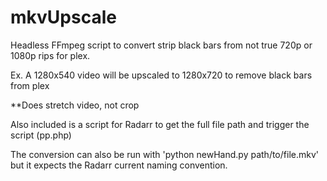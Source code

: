 # mkvUpscale


Headless FFmpeg script to convert strip black bars from not true 720p or 1080p rips for plex.

Ex. A 1280x540 video will be upscaled to 1280x720 to remove black bars from plex

**Does stretch video, not crop

Also included is a script for Radarr to get the full file path and trigger the script (pp.php)

The conversion can also be run with 'python newHand.py path/to/file.mkv' but it expects the Radarr current naming convention.
